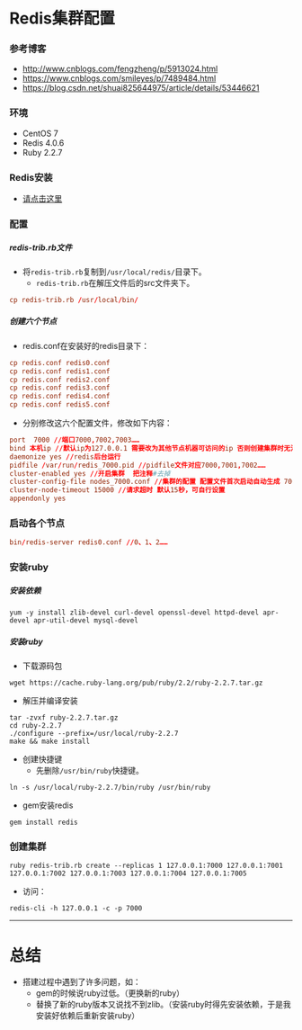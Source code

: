 # Redis集群配置

### 参考博客

- http://www.cnblogs.com/fengzheng/p/5913024.html
- https://www.cnblogs.com/smileyes/p/7489484.html
- https://blog.csdn.net/shuai825644975/article/details/53446621

### 环境

- CentOS 7
- Redis 4.0.6
- Ruby 2.2.7

### Redis安装

- [请点击这里](../简介/3.Redis的安装.md)

### 配置

##### redis-trib.rb文件

- 将`redis-trib.rb`复制到`/usr/local/redis/`目录下。
  - `redis-trib.rb`在解压文件后的src文件夹下。

```conf
cp redis-trib.rb /usr/local/bin/
```

##### 创建六个节点

- redis.conf在安装好的redis目录下：

```conf
cp redis.conf redis0.conf
cp redis.conf redis1.conf
cp redis.conf redis2.conf
cp redis.conf redis3.conf
cp redis.conf redis4.conf
cp redis.conf redis5.conf
```

- 分别修改这六个配置文件，修改如下内容：

```conf
port  7000 //端口7000,7002,7003……
bind 本机ip //默认ip为127.0.0.1 需要改为其他节点机器可访问的ip 否则创建集群时无法访问对应的端口，无法创建集群
daemonize yes //redis后台运行
pidfile /var/run/redis_7000.pid //pidfile文件对应7000,7001,7002……
cluster-enabled yes //开启集群  把注释#去掉
cluster-config-file nodes_7000.conf //集群的配置 配置文件首次启动自动生成 7000,7001,7002……
cluster-node-timeout 15000 //请求超时 默认15秒，可自行设置
appendonly yes       
```

### 启动各个节点

```conf
bin/redis-server redis0.conf //0、1、2……
```

### 安装ruby

##### 安装依赖

```shell
yum -y install zlib-devel curl-devel openssl-devel httpd-devel apr-devel apr-util-devel mysql-devel
```

##### 安装ruby

- 下载源码包

```shell
wget https://cache.ruby-lang.org/pub/ruby/2.2/ruby-2.2.7.tar.gz
```

- 解压并编译安装

```shell
tar -zvxf ruby-2.2.7.tar.gz
cd ruby-2.2.7
./configure --prefix=/usr/local/ruby-2.2.7
make && make install
```

- 创建快捷键
  - 先删除`/usr/bin/ruby`快捷键。

```shell
ln -s /usr/local/ruby-2.2.7/bin/ruby /usr/bin/ruby
```

- gem安装redis

```shell
gem install redis
```

### 创建集群

```shell
ruby redis-trib.rb create --replicas 1 127.0.0.1:7000 127.0.0.1:7001 127.0.0.1:7002 127.0.0.1:7003 127.0.0.1:7004 127.0.0.1:7005
```

- 访问：

```shell
redis-cli -h 127.0.0.1 -c -p 7000
```

---

# 总结

- 搭建过程中遇到了许多问题，如：
  - gem的时候说ruby过低。（更换新的ruby）
  - 替换了新的ruby版本又说找不到zlib。（安装ruby时得先安装依赖，于是我安装好依赖后重新安装ruby）